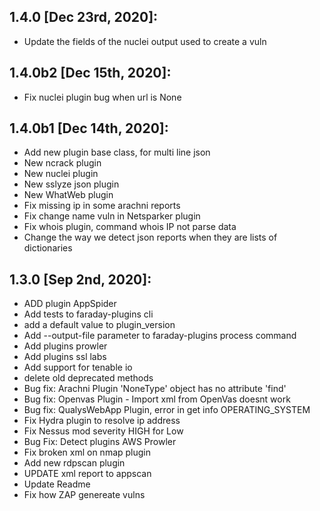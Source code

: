 1.4.0 [Dec 23rd, 2020]:
---
 * Update the fields of the nuclei output used to create a vuln

1.4.0b2 [Dec 15th, 2020]:
---
 * Fix nuclei plugin bug when url is None

1.4.0b1 [Dec 14th, 2020]:
---
 * Add new plugin base class, for multi line json
 * New ncrack plugin 
 * New nuclei plugin
 * New sslyze json plugin
 * New WhatWeb plugin
 * Fix missing ip in some arachni reports
 * Fix change name vuln in Netsparker plugin
 * Fix whois plugin, command whois IP not parse data
 * Change the way we detect json reports when they are lists of dictionaries

1.3.0 [Sep 2nd, 2020]:
---
 * ADD plugin AppSpider
 * Add tests to faraday-plugins cli
 * add a default value to plugin_version
 * Add --output-file parameter to faraday-plugins process command
 * Add plugins prowler
 * Add plugins ssl labs
 * Add support for tenable io
 * delete old deprecated methods
 * Bug fix: Arachni Plugin 'NoneType' object has no attribute 'find'
 * Bug fix: Openvas Plugin - Import xml from OpenVas doesnt work
 * Bug fix: QualysWebApp Plugin, error in get info OPERATING_SYSTEM
 * Fix Hydra plugin to resolve ip address
 * Fix Nessus mod severity HIGH for Low 
 * Bug Fix: Detect plugins AWS Prowler
 * Fix broken xml on nmap plugin
 * Add new rdpscan plugin
 * UPDATE xml report to appscan
 * Update Readme
 * Fix how ZAP genereate vulns

